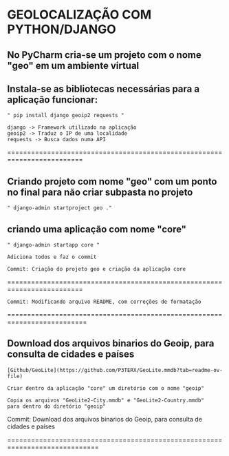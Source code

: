 # GEOLOCALIZAÇÃO COM PYTHON/DJANGO

## No PyCharm cria-se um projeto com o nome "geo" em um ambiente virtual
    
## Instala-se as bibliotecas necessárias para  a aplicação funcionar:
    
    " pip install django geoip2 requests "
    
    django -> Framework utilizado na aplicação
    geoip2 -> Traduz o IP de uma localidade
    requests -> Busca dados numa API
    		
=========================================================================

## Criando projeto com nome "geo" com um ponto no final para não criar subpasta no projeto
	
    " django-admin startproject geo ."
		
## criando uma aplicação com nome "core"
	
    " django-admin startapp core "
		
	Adiciona todos e faz o commit
    		
    Commit: Criação do projeto geo e criação da aplicação core

=========================================================================


    Commit: Modificando arquivo README, com correções de formatação

==========================================================================

## Download dos arquivos binarios do Geoip, para consulta de cidades e países

	[Github/GeoLite](https://github.com/P3TERX/GeoLite.mmdb?tab=readme-ov-file)
	
	Criar dentro da aplicação "core" um diretório com o nome "geoip"
	
	Copia os arquivos "GeoLite2-City.mmdb" e "GeoLite2-Country.mmdb"
	para dentro do diretório "geoip"
	
Commit: Download dos arquivos binarios do Geoip, para consulta de cidades e países

=============================================================================